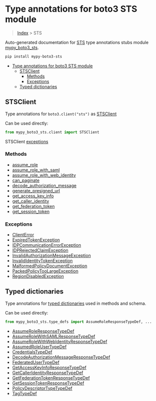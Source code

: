 # Type annotations for boto3 STS module

> [Index](../README.md) > STS

Auto-generated documentation for [STS](https://boto3.amazonaws.com/v1/documentation/api/latest/reference/services/sts.html#STS)
type annotations stubs module [mypy_boto3_sts](https://pypi.org/project/mypy-boto3-sts/).

```bash
pip install mypy-boto3-sts
```

- [Type annotations for boto3 STS module](#type-annotations-for-boto3-sts-module)
  - [STSClient](#stsclient)
    - [Methods](#methods)
    - [Exceptions](#exceptions)
  - [Typed dictionaries](#typed-dictionaries)

## STSClient

Type annotations for  `boto3.client("sts")` as [STSClient](./client.md)

Can be used directly:

```python
from mypy_boto3_sts.client import STSClient
```


STSClient [exceptions](./client.md#exceptions)



### Methods
- [assume_role](./client.md#assume-role)
- [assume_role_with_saml](./client.md#assume-role-with-saml)
- [assume_role_with_web_identity](./client.md#assume-role-with-web-identity)
- [can_paginate](./client.md#can-paginate)
- [decode_authorization_message](./client.md#decode-authorization-message)
- [generate_presigned_url](./client.md#generate-presigned-url)
- [get_access_key_info](./client.md#get-access-key-info)
- [get_caller_identity](./client.md#get-caller-identity)
- [get_federation_token](./client.md#get-federation-token)
- [get_session_token](./client.md#get-session-token)




### Exceptions
- [ClientError](./client.md#clienterror)
- [ExpiredTokenException](./client.md#expiredtokenexception)
- [IDPCommunicationErrorException](./client.md#idpcommunicationerrorexception)
- [IDPRejectedClaimException](./client.md#idprejectedclaimexception)
- [InvalidAuthorizationMessageException](./client.md#invalidauthorizationmessageexception)
- [InvalidIdentityTokenException](./client.md#invalididentitytokenexception)
- [MalformedPolicyDocumentException](./client.md#malformedpolicydocumentexception)
- [PackedPolicyTooLargeException](./client.md#packedpolicytoolargeexception)
- [RegionDisabledException](./client.md#regiondisabledexception)












## Typed dictionaries


Type annotations for [typed dictionaries](./type_defs.md) used in methods and schema.

Can be used directly:

```python
from mypy_boto3_sts.type_defs import AssumeRoleResponseTypeDef, ...
```

- [AssumeRoleResponseTypeDef](./type_defs.md#assumeroleresponsetypedef)
- [AssumeRoleWithSAMLResponseTypeDef](./type_defs.md#assumerolewithsamlresponsetypedef)
- [AssumeRoleWithWebIdentityResponseTypeDef](./type_defs.md#assumerolewithwebidentityresponsetypedef)
- [AssumedRoleUserTypeDef](./type_defs.md#assumedroleusertypedef)
- [CredentialsTypeDef](./type_defs.md#credentialstypedef)
- [DecodeAuthorizationMessageResponseTypeDef](./type_defs.md#decodeauthorizationmessageresponsetypedef)
- [FederatedUserTypeDef](./type_defs.md#federatedusertypedef)
- [GetAccessKeyInfoResponseTypeDef](./type_defs.md#getaccesskeyinforesponsetypedef)
- [GetCallerIdentityResponseTypeDef](./type_defs.md#getcalleridentityresponsetypedef)
- [GetFederationTokenResponseTypeDef](./type_defs.md#getfederationtokenresponsetypedef)
- [GetSessionTokenResponseTypeDef](./type_defs.md#getsessiontokenresponsetypedef)
- [PolicyDescriptorTypeTypeDef](./type_defs.md#policydescriptortypetypedef)
- [TagTypeDef](./type_defs.md#tagtypedef)
